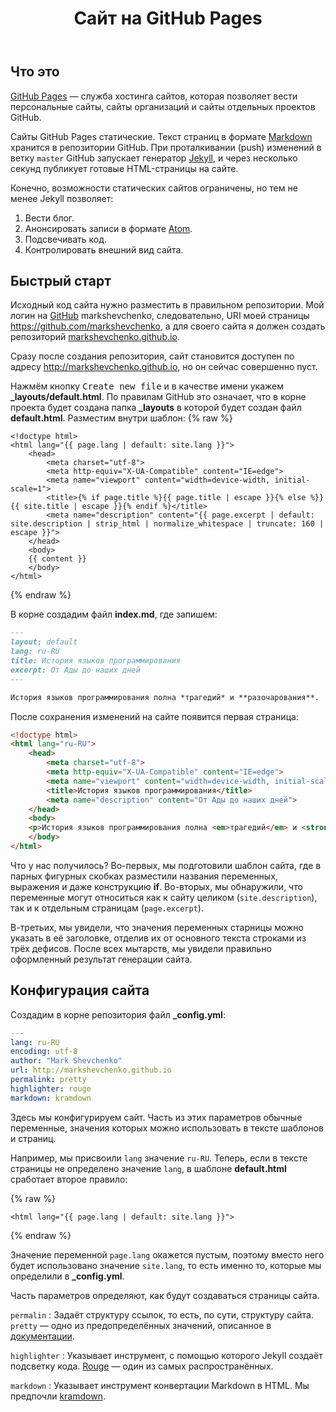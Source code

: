﻿---
title: Сайт на GitHub Pages
id: github-pages
---

## Что это

[GitHub Pages](https://pages.github.com/)&nbsp;&mdash; служба хостинга сайтов, которая позволяет вести персональные сайты, сайты организаций и сайты
отдельных проектов GitHub.

Сайты GitHub Pages статические. Текст страниц в формате [Markdown](https://daringfireball.net/projects/markdown/) хранится в репозитории GitHub.
При проталкивании (push) изменений в ветку `master` GitHub запускает генератор [Jekyll](https://jekyllrb.com/), и через несколько секунд
публикует готовые HTML-страницы на сайте.

Конечно, возможности статических сайтов ограничены, но тем не менее Jekyll позволяет:

1. Вести блог.
1. Анонсировать записи в формате [Atom](https://tools.ietf.org/html/rfc4287).
1. Подсвечивать код.
1. Контролировать внешний вид сайта.

## Быстрый старт

Исходный код сайта нужно разместить в правильном репозитории. Мой логин на [GitHub](https://github.com/) markshevchenko, следовательно,
URI моей страницы https://github.com/markshevchenko, а для своего сайта я должен создать репозиторий
[markshevchenko.github.io](https://github.com/markshevchenko/markshevchenko.github.io).

Сразу после создания репозитория, сайт становится доступен по адресу http://markshevchenko.github.io, но он сейчас совершенно пуст.

Нажмём кнопку <kbd>Create new file</kbd> и в качестве имени укажем **_layouts/default.html**. По правилам GitHub это означает, что
в корне проекта будет создана папка **_layouts** в которой будет создан файл **default.html**. Разместим внутри шаблон:
{% raw %}
```liquid
<!doctype html>
<html lang="{{ page.lang | default: site.lang }}">
	<head>
		<meta charset="utf-8">
		<meta http-equiv="X-UA-Compatible" content="IE=edge">
		<meta name="viewport" content="width=device-width, initial-scale=1">
 		<title>{% if page.title %}{{ page.title | escape }}{% else %}}{{ site.title | escape }}{% endif %}</title>
 		<meta name="description" content="{{ page.excerpt | default: site.description | strip_html | normalize_whitespace | truncate: 160 | escape }}">
	</head>
	<body>
	{{ content }}
	</body>
</html>
```
{% endraw %}

В корне создадим файл **index.md**, где запишем:

```markdown
---
layout: default
lang: ru-RU
title: История языков программирования
excerpt: От Ады до наших дней
---

История языков программирования полна *трагедий* и **разочарования**.
```

После сохранения изменений на сайте появится первая страница:

```html
<!doctype html>
<html lang="ru-RU">
	<head>
		<meta charset="utf-8">
		<meta http-equiv="X-UA-Compatible" content="IE=edge">
		<meta name="viewport" content="width=device-width, initial-scale=1">
 		<title>История языков программирования</title>
 		<meta name="description" content="От Ады до наших дней">
	</head>
	<body>
	<p>История языков программирования полна <em>трагедий</em> и <strong>разочарования</strong>.</p>
	</body>
</html>
```

Что у нас получилось? Во-первых, мы подготовили шаблон сайта, где в парных фигурных скобках разместили названия переменных, выражения и даже конструкцию
**if**. Во-вторых, мы обнаружили, что переменные могут относиться как к сайту целиком (`site.description`), так и к отдельным страницам (`page.excerpt`).

В-третьих, мы увидели, что значения переменных старницы можно указать в её заголовке, отделив их от основного текста строками из трёх дефисов.
После всех мытарств, мы увидели правильно оформленный результат генерации сайта.

## Конфигурация сайта

Создадим в корне репозитория файл **_config.yml**:

```yaml
---
lang: ru-RU
encoding: utf-8
author: "Mark Shevchenko"
url: http://markshevchenko.github.io
permalink: pretty
highlighter: rouge
markdown: kramdown
```

Здесь мы конфигурируем сайт. Часть из этих параметров обычные переменные, значения которых можно использовать в тексте шаблонов и страниц.

Например, мы присвоили `lang` значение `ru-RU`. Теперь, если в тексте страницы не определено значение `lang`, в шаблоне **default.html** сработает второе правило:

{% raw %}
```liquid
<html lang="{{ page.lang | default: site.lang }}">
```
{% endraw %}

Значение переменной `page.lang` окажется пустым, поэтому вместо него будет использовано значение `site.lang`, то есть именно то, которые мы определили в **_config.yml**.

Часть параметров определяют, как будут создаваться страницы сайта.

`permalin`
: Задаёт структуру ссылок, то есть, по сути, структуру сайта. `pretty`&nbsp;&mdash; одно из предопределённых значений, описанное в [документации](https://jekyllrb.com/docs/permalinks/).

`highlighter`
: Указывает инструмент, с помощью которого Jekyll создаёт подсветку кода. [Rouge](http://rouge.jneen.net/)&nbsp;&mdash; один из самых распространённых.

`markdown`
: Указывает инструмент конвертации Markdown в HTML. Мы предпочли [kramdown](https://kramdown.gettalong.org/).

